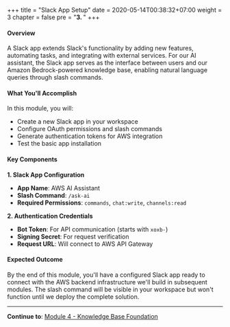 +++
title = "Slack App Setup"
date = 2020-05-14T00:38:32+07:00
weight = 3
chapter = false
pre = "<b>3. </b>"
+++

#### Overview

A Slack app extends Slack's functionality by adding new features, automating tasks, and integrating with external services. For our AI assistant, the Slack app serves as the interface between users and our Amazon Bedrock-powered knowledge base, enabling natural language queries through slash commands.

#### What You'll Accomplish

In this module, you will:

- Create a new Slack app in your workspace
- Configure OAuth permissions and slash commands
- Generate authentication tokens for AWS integration
- Test the basic app installation

#### Key Components

**1. Slack App Configuration**

- **App Name**: AWS AI Assistant
- **Slash Command**: `/ask-ai`
- **Required Permissions**: `commands`, `chat:write`, `channels:read`

**2. Authentication Credentials**

- **Bot Token**: For API communication (starts with `xoxb-`)
- **Signing Secret**: For request verification
- **Request URL**: Will connect to AWS API Gateway

#### Expected Outcome

By the end of this module, you'll have a configured Slack app ready to connect with the AWS backend infrastructure we'll build in subsequent modules. The slash command will be visible in your workspace but won't function until we deploy the complete solution.

---

**Continue to**: [Module 4 - Knowledge Base Foundation](../4-knowledge-base/)
